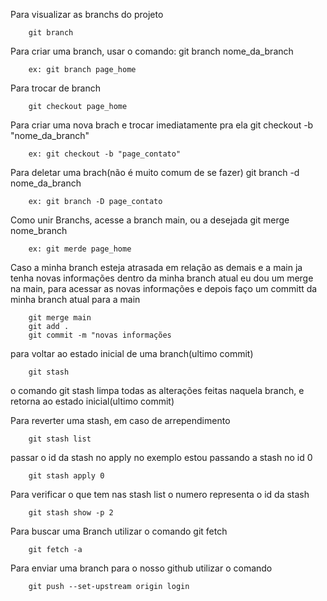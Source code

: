 Para visualizar as branchs do projeto

        git branch


Para criar uma branch, usar o comando: git branch nome_da_branch

        ex: git branch page_home


Para trocar de branch

        git checkout page_home


Para criar uma nova brach e trocar imediatamente pra ela
git checkout -b "nome_da_branch"

        ex: git checkout -b "page_contato"


Para deletar uma brach(não é muito comum de se fazer)
git branch -d nome_da_branch

        ex: git branch -D page_contato


Como unir Branchs, acesse a branch main, ou a desejada
git merge nome_branch

        ex: git merde page_home


Caso a minha branch esteja atrasada em relação as demais e a main ja tenha novas informações
dentro da minha branch atual eu dou um merge na main, para acessar as novas informações e depois
faço um committ da minha branch atual para a main

        git merge main
        git add .
        git commit -m "novas informações


para voltar ao estado inicial de uma branch(ultimo commit)

        git stash 

o comando git stash limpa todas as alterações feitas naquela branch, e retorna ao estado inicial(ultimo commit)


Para reverter uma stash, em caso de arrependimento

        git stash list

passar o id da stash no apply no exemplo estou passando a stash no id 0

        git stash apply 0



Para verificar o que tem nas stash list
o numero representa o id da stash

        git stash show -p 2

Para buscar uma Branch utilizar o comando git fetch

        git fetch -a

Para enviar uma branch para o nosso github utilizar o comando

        git push --set-upstream origin login

